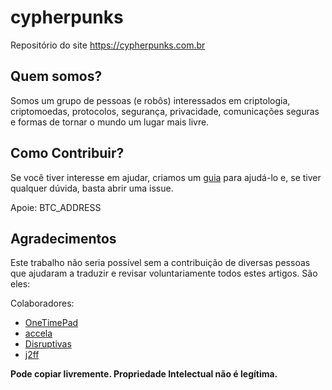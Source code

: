 cypherpunks
===========
Repositório do site https://cypherpunks.com.br

## Quem somos?
Somos um grupo de pessoas (e robôs) interessados em criptologia, criptomoedas, protocolos, segurança, privacidade, comunicações seguras e formas de tornar o mundo um lugar mais livre.

## Como Contribuir?

Se você tiver interesse em ajudar, criamos um [guia](https://github.com/cypherpunksbr/cypherpunks.com.br/blob/master/CONTRIBUTING.md) para ajudá-lo e, se tiver qualquer dúvida, basta abrir uma issue.

Apoie: BTC_ADDRESS

## Agradecimentos

Este trabalho não seria possível sem a contribuição de diversas pessoas que ajudaram a traduzir e revisar voluntariamente todos estes artigos. São eles:
    
Colaboradores:
-  [OneTimePad](https://cypherpunks.com.br/author/onetimepad/)
-  [accela](https://cypherpunks.com.br/author/accela/)
-  [Disruptivas](https://cypherpunks.com.br/author/deep/)
-  [j2ff](https://github.com/jeffesonjp)

**Pode copiar livremente. Propriedade Intelectual não é legítima.**

